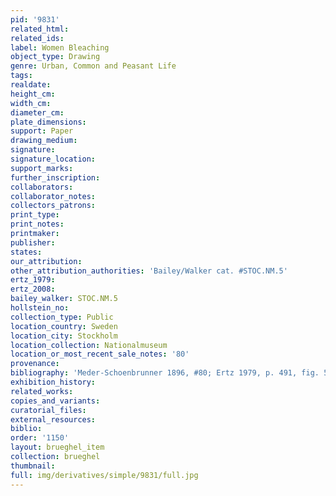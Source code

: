 ```yaml
---
pid: '9831'
related_html: 
related_ids: 
label: Women Bleaching
object_type: Drawing
genre: Urban, Common and Peasant Life
tags: 
realdate: 
height_cm: 
width_cm: 
diameter_cm: 
plate_dimensions: 
support: Paper
drawing_medium: 
signature: 
signature_location: 
support_marks: 
further_inscription: 
collaborators: 
collaborator_notes: 
collectors_patrons: 
print_type: 
print_notes: 
printmaker: 
publisher: 
states: 
our_attribution: 
other_attribution_authorities: 'Bailey/Walker cat. #STOC.NM.5'
ertz_1979: 
ertz_2008: 
bailey_walker: STOC.NM.5
hollstein_no: 
collection_type: Public
location_country: Sweden
location_city: Stockholm
location_collection: Nationalmuseum
location_or_most_recent_sale_notes: '80'
provenance: 
bibliography: 'Meder-Schoenbrunner 1896, #80; Ertz 1979, p. 491, fig. 593'
exhibition_history: 
related_works: 
copies_and_variants: 
curatorial_files: 
external_resources: 
biblio: 
order: '1150'
layout: brueghel_item
collection: brueghel
thumbnail: 
full: img/derivatives/simple/9831/full.jpg
---
```

